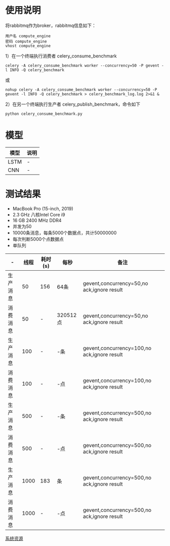 # 使用说明
将rabbitmq作为broker，rabbitmq信息如下：
```text
用户名 compute_engine
密码 compute_engine
vhost compute_engine
```
1）在一个终端执行消费者 celery_consume_benchmark

```shell script
celery -A celery_consume_benchmark worker --concurrency=50 -P gevent -l INFO -Q celery_benchmark
```
或
```shell script
nohup celery -A celery_consume_benchmark worker --concurrency=50 -P gevent -l INFO -Q celery_benchmark > celery_benchmark_log.log 2>&1 &
```

2）在另一个终端执行生产者 celery_publish_benchmark，命令如下
```shell script
python celery_consume_benchmark.py
```

# 模型
模型|说明
---|---
LSTM|-
CNN|-

# 测试结果
- MacBook Pro (15-inch, 2019)
- 2.3 GHz 八核Intel Core i9
- 16 GB 2400 MHz DDR4
- 并发为50
- 10000条消息，每条5000个数据点，共计50000000
- 每次判断5000个点数据点
- 单队列

-|线程|耗时(s)|每秒|备注
---|---|---|---|---
生产消息|50|156|64条|gevent,concurrency=50,no ack,ignore result
消费消息|50|-|320512点|gevent,concurrency=50,no ack,ignore result
生产消息|100|-|-条|gevent,concurrency=100,no ack,ignore result
消费消息|100|-|-点|gevent,concurrency=100,no ack,ignore result
生产消息|500|-|-条|gevent,concurrency=500,no ack,ignore result
消费消息|500|-|-点|gevent,concurrency=500,no ack,ignore result
生产消息|1000|183|条|gevent,concurrency=500,no ack,ignore result
消费消息|1000|-|-点|gevent,concurrency=500,no ack,ignore result




[系统资源](../pictures/WX20220626-123839@2x.png)
